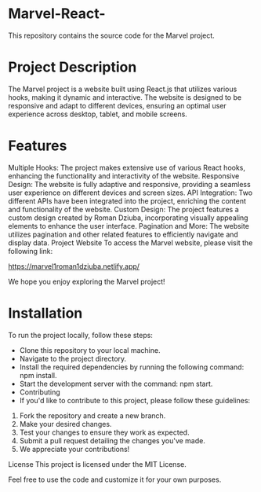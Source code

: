 # Marvel-React-

This repository contains the source code for the Marvel project.

# Project Description

The Marvel project is a website built using React.js that utilizes various hooks, making it dynamic and interactive. The website is designed to be responsive and adapt to different devices, ensuring an optimal user experience across desktop, tablet, and mobile screens.

# Features

Multiple Hooks: The project makes extensive use of various React hooks, enhancing the functionality and interactivity of the website.
Responsive Design: The website is fully adaptive and responsive, providing a seamless user experience on different devices and screen sizes.
API Integration: Two different APIs have been integrated into the project, enriching the content and functionality of the website.
Custom Design: The project features a custom design created by Roman Dziuba, incorporating visually appealing elements to enhance the user interface.
Pagination and More: The website utilizes pagination and other related features to efficiently navigate and display data.
Project Website
To access the Marvel website, please visit the following link:

https://marvel1roman1dziuba.netlify.app/

We hope you enjoy exploring the Marvel project!

# Installation

To run the project locally, follow these steps:

* Clone this repository to your local machine.
* Navigate to the project directory.
* Install the required dependencies by running the following command: npm install.
* Start the development server with the command: npm start.
* Contributing
* If you'd like to contribute to this project, please follow these guidelines:

1. Fork the repository and create a new branch.
2. Make your desired changes.
3. Test your changes to ensure they work as expected.
4. Submit a pull request detailing the changes you've made.
5. We appreciate your contributions!

License
This project is licensed under the MIT License.

Feel free to use the code and customize it for your own purposes.
